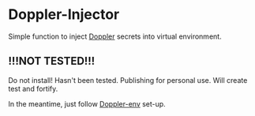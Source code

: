 # Doppler-Injector

Simple function to inject [Doppler](https://dashboard.doppler.com/) secrets into virtual environment.

## !!!NOT TESTED!!!

Do not install! Hasn't been tested. Publishing for personal use. Will create test and fortify.

In the meantime, just follow [Doppler-env](https://github.com/dopplerhq/python-doppler-env#setup) set-up.
